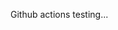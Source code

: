 [](https://github.com/dnovik/github_actions_test/actions/workflows/hello_world.yaml/badge.svg)
[](https://github.com/dnovik/github_actions_test/actions/workflows/test-runner.yaml/badge.svg)


Github actions testing...
